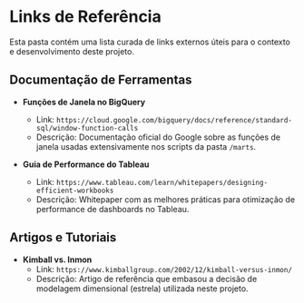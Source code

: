 # Links de Referência

Esta pasta contém uma lista curada de links externos úteis para o contexto e desenvolvimento deste projeto.

## Documentação de Ferramentas

* **Funções de Janela no BigQuery**
    * Link: `https://cloud.google.com/bigquery/docs/reference/standard-sql/window-function-calls`
    * Descrição: Documentação oficial do Google sobre as funções de janela usadas extensivamente nos scripts da pasta `/marts`.

* **Guia de Performance do Tableau**
    * Link: `https://www.tableau.com/learn/whitepapers/designing-efficient-workbooks`
    * Descrição: Whitepaper com as melhores práticas para otimização de performance de dashboards no Tableau.

## Artigos e Tutoriais

* **Kimball vs. Inmon**
    * Link: `https://www.kimballgroup.com/2002/12/kimball-versus-inmon/`
    * Descrição: Artigo de referência que embasou a decisão de modelagem dimensional (estrela) utilizada neste projeto.